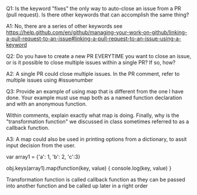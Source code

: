 Q1: Is the keyword "fixes" the only way to auto-close an issue from a PR (pull request). Is there other keywords that can accomplish the same thing?

A1: No, there are a series of other keywords see https://help.github.com/en/github/managing-your-work-on-github/linking-a-pull-request-to-an-issue#linking-a-pull-request-to-an-issue-using-a-keyword

Q2: Do you have to create a new PR EVERYTIME you want to close an issue,
or is it possible to close multiple issues within a single PR? If so, 
how?

A2: A single PR could close multiple issues. In the PR comment, refer to multiple issues using #issuenumber

Q3: Provide an example of using map that is different from the one I have done.
Your example must use map both as a named function declaration and with an
anonymous function. 

Within comments, explain exactly what map is doing. Finally, why is the
"transformation function" we discussed in class sometimes referred to 
as a callback function. 

A3: 
A map could also be used in printing options from a dictionary, to assit input decision from the user.

<!-- create object -->
var array1 = {'a': 1, 'b': 2, 'c':3}
<!-- map return value pair -->
obj.keys(array1).map(function(key, value) {
    console.log(key, value)
}

Transformation function is called callback function as they can be passed into another function and be called up later in a right order